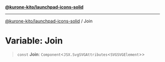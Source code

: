 [**@kurone-kito/launchpad-icons-solid**](../README.md)

***

[@kurone-kito/launchpad-icons-solid](../globals.md) / Join

# Variable: Join

> `const` **Join**: `Component`\<`JSX.SvgSVGAttributes`\<`SVGSVGElement`\>\>
